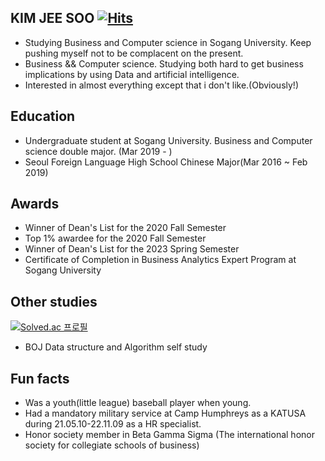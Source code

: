 ## KIM JEE SOO [![Hits](https://hits.seeyoufarm.com/api/count/incr/badge.svg?url=https%3A%2F%2Fgithub.com%2Feidophor&count_bg=%237C7C7C&title_bg=%23474747&icon=tencentqq.svg&icon_color=%23FFFFFF&title=Hits&edge_flat=false)](https://hits.seeyoufarm.com)
- Studying Business and Computer science in Sogang University. Keep pushing myself not to be complacent on the present.
- Business && Computer science. Studying both hard to get business implications by using Data and artificial intelligence.
- Interested in almost everything except that i don't like.(Obviously!)

## Education
- Undergraduate student at Sogang University. Business and Computer science double major. (Mar 2019 - )
- Seoul Foreign Language High School Chinese Major(Mar 2016 ~ Feb 2019)

## Awards
- Winner of Dean's List for the 2020 Fall Semester
- Top 1% awardee for the 2020 Fall Semester
- Winner of Dean's List for the 2023 Spring Semester
- Certificate of Completion in Business Analytics Expert Program at Sogang University 

## Other studies  
[![Solved.ac
프로필](http://mazassumnida.wtf/api/v2/generate_badge?boj=eidophor)](https://solved.ac/eidophor)
- BOJ Data structure and Algorithm self study

## Fun facts
- Was a youth(little league) baseball player when young.
- Had a mandatory military service at Camp Humphreys as a KATUSA during 21.05.10-22.11.09 as a HR specialist.
- Honor society member in Beta Gamma Sigma (The international honor society for collegiate schools of business)
  
